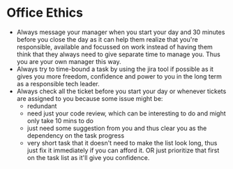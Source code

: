 # Office Ethics

- Always message your manager when you start your day and 30 minutes before you close the day as it can help them realize that you're responsible, available and focussed on work instead of having them think that they always need to give separate time to manage you. Thus you are your own manager this way.
- Always try to time-bound a task by using the jira tool if possible as it gives you more freedom, confidence and power to you in the long term as a responsible tech leader.
- Always check all the ticket before you start your day or whenever tickets are assigned to you because some issue might be:
  - redundant
  - need just your code review, which can be interesting to do and might only take 10 mins to do
  - just need some suggestion from you and thus clear you as the dependency on the task progress
  - very short task that it doesn't need to make the list look long, thus just fix it immediately if you can afford it. OR just prioritize that first on the task list as it'll give you confidence.


